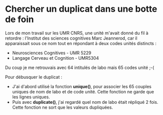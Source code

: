 # Chercher un duplicat dans une botte de foin

Lors de mon travail sur les UMR CNRS, une unité m'avait donné du fil à retordre : l'Institut des sciences cognitives Marc Jeannerod, car il apparaissait sous ce nom tout en répondant à deux codes unités distincts :
- Neurosciences Cognitives - UMR 5229
- Langage Cerveau et Cognition - UMR5304 

Du coup je me retrouvais avec 64 intitulés de labo mais 65 codes unité ;-(

Pour débusquer le duplicat :
- J'ai d'abord utilisé la fonction **unique()**, pour associer les 65 couples uniques de nom de labo et de code unité. Cette fonction ne garde que les lignes uniques.
- Puis avec **duplicate()**, j'ai regardé quel nom de labo était répliqué 2 fois. Cette fonction ne sort que les valeurs dupliquées.
